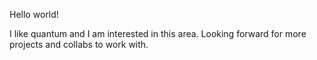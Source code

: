 Hello world!

I like quantum and I am interested in this area.
Looking forward for more projects and collabs to work with.
